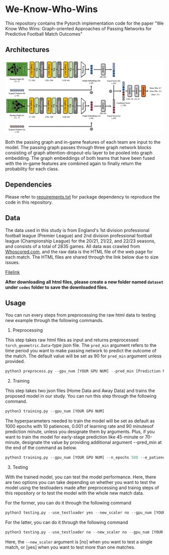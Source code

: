 # We-Know-Who-Wins

This repository contains the Pytorch implementation code for the paper "We Know Who Wins: Graph-oriented Approaches of Passing Networks for Predictive Football Match Outcomes"

## Architectures

![Model_Structure](codes/architecture.png)

Both the passing graph and in-game features of each team are input to the model. The passing graph passes through three graph network blocks consisting of graph attention-dropout-elu layer to be pooled into graph embedding. The graph embeddings of both teams that have been fused with the in-game features are combined again to finally return the probability for each class.

## Dependencies

Please refer to [requirements.txt](requirements.txt) for package dependency to reproduce the code in this repository.

## Data

The data used in this study is from England's 1st division professional football league (Premier League) and 2nd division professional football league (Championship League) for the 20/21, 21/22, and 22/23 seasons, and consists of a total of 2835 games. All data was crawled from [Whoscored.com](https://1xbet.whoscored.com/), and the raw data is the HTML file of the web page for each match. The HTML files are shared through the link below due to size issues.

[Filelink](https://drive.google.com/drive/folders/1w2XSlFA7iWhVxeO2IGEC8JGbf-X7YHNc?usp=drive_link)

**After downloading all html files, please create a new folder named `dataset` under `codes` folder to save the downloaded files.**

## Usage

You can run every steps from preprocessing the raw html data to testing new example through the following commands.

1. Preprocessing

This step takes raw html files as input and returns preprocessed `torch_geometric.Data`-type json file. The `pred_min` argument refers to the time period you want to make passing network to predict the outcome of the match. The default value will be set as 90 for `pred_min` argument unless provided.

```python
python3 preprocess.py --gpu_num [YOUR GPU NUM] --pred_min [Prediction Minute]
```

2. Training

This step takes two json files (Home Data and Away Data) and trains the proposed model in our study. You can run this step through the following command.

```python
python3 training.py --gpu_num [YOUR GPU NUM]
```

The hyperparameters needed to train the model will be set as default as 1000 epochs with 10 patiences, 0.001 of learning rate and 90 minutesof prediction minute, unless you designate them by arguments. Plus, if you want to train the model for early-stage prediction like 45-minute or 70-minute, designate the value by providing additional argument --pred_min at the end of the command as below.

```python
python3 training.py --gpu_num [YOUR GPU NUM] --n_epochs 500 --e_patience 100 --lr 0.01 --pred_min 45
```

3. Testing

With the trained model, you can test the model performance. Here, there are two options you can take depending on whether you want to test the model using the testloaders made after preprocessing and trainig steps of this repository or to test the model with the whole new match data.

For the former, you can do it through the following command


```python
python3 testing.py --use_testloader yes --new_scaler no --gpu_num [YOUR GPU NUM]
```

For the latter, you can do it through the following command


```python
python3 testing.py --use_testloader no --new_scaler no --gpu_num [YOUR GPU NUM]
```


Here, the `--new_scaler` argument is [no] when you want to test a single match, or [yes] when you want to test more than one matches.
